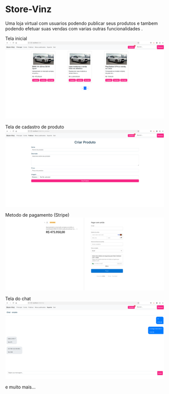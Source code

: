# Store-Vinz

Uma loja virtual com usuarios podendo publicar seus produtos e tambem podendo efetuar suas vendas com varias outras funcionalidades .

Tela inicial
![Descrição da Imagem](front-end/photos_projects/photo_home.png)

Tela de cadastro de produto
![Descrição da Imagem](front-end/photos_projects/photo_create.png)

Metodo de pagamento (Stripe)
![Descrição da Imagem](front-end/photos_projects/photo_stripe.png)

Tela do chat
![Descrição da Imagem](front-end/photos_projects/photo_chat.png)

e muito mais...

